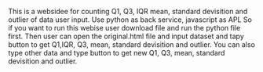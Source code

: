 This is a websidee for counting Q1, Q3, IQR mean, standard devisition and outlier of data user input.
Use python as back service, javascript as APL
So if you want to run this webise user download file and run the python file first. 
Then user can open the original.html file and input dataset and tapy button to get Q1,IQR, Q3, mean, standard devisition and outlier.
You can also type other data and type button to get new Q1, Q3, mean, standard devisition and outlier.
